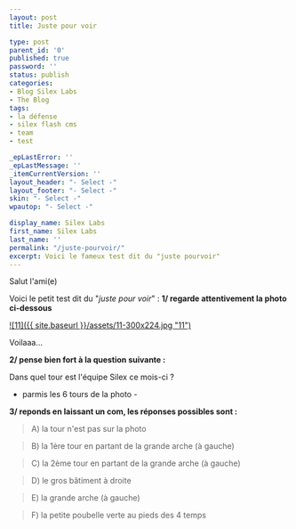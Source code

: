 ```yaml
---
layout: post
title: Juste pour voir

type: post
parent_id: '0'
published: true
password: ''
status: publish
categories:
- Blog Silex Labs
- The Blog
tags:
- la défense
- silex flash cms
- team
- test

_epLastError: ''
_epLastMessage: ''
_itemCurrentVersion: ''
layout_header: "- Select -"
layout_footer: "- Select -"
skin: "- Select -"
wpautop: "- Select -"

display_name: Silex Labs
first_name: Silex Labs
last_name: ''
permalink: "/juste-pourvoir/"
excerpt: Voici le fameux test dit du "juste pourvoir"
---
```


Salut l'ami(e)

Voici le petit test dit du "_juste pour voir_"
: 
**1/ regarde attentivement la photo ci-dessous**

[![11]({{ site.baseurl }}/assets/11-300x224.jpg "11")](https://www.silexlabs.org/wp-content/uploads/2009/05/11.jpg)

Voilaaa...

**2/ pense bien fort à la question suivante :**

Dans quel tour est l'équipe Silex ce mois-ci ?

- parmis les 6 tours de la photo -

**3/ reponds en laissant un com, les réponses possibles sont :**

> A) la tour n'est pas sur la photo

> B) la 1ère tour en partant de la grande arche (à gauche)

> C) la 2ème tour en partant de la grande arche (à gauche)

> D) le gros bâtiment à droite

> E) la grande arche (à gauche)

> F) la petite poubelle verte au pieds des 4 temps